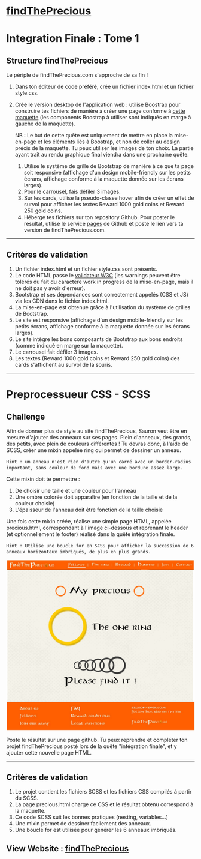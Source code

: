 # [findThePrecious](lgiacalo.github.io/findThePrecious/)

# Integration Finale : Tome 1
## Structure findThePrecious

Le périple de findThePrecious.com s'approche de sa fin !
1. Dans ton éditeur de code préféré, crée un fichier index.html et un fichier style.css.
2. Crée le version desktop de l'application web : utilise Boostrap pour construire tes fichiers de manière à créer une page conforme à [cette maquette](http://images.innoveduc.fr//integration_parcours/css/css_bootstrap/maquette-with-annotations.png) (les components Boostrap à utiliser sont indiqués en marge à gauche de la maquette).

    NB : Le but de cette quête est uniquement de mettre en place la mise-en-page et les éléments liés à Boostrap, et non de coller au design précis de la maquette. Tu peux utiliser les images de ton choix. La partie ayant trait au rendu graphique final viendra dans une prochaine quête.
    1. Utilise le système de grille de Bootstrap de manière à ce que ta page soit responsive (affichage d'un design mobile-friendly sur les petits écrans, affichage conforme à la maquette donnée sur les écrans larges).
    2. Pour le carrousel, fais défiler 3 images.
    3. Sur les cards, utilise la pseudo-classe hover afin de créer un effet de survol pour afficher les textes Reward 1000 gold coins et Reward 250 gold coins.
    4. Héberge tes fichiers sur ton repository Github. Pour poster le résultat, utilise le service [pages](https://pages.github.com/) de Github et poste le lien vers ta version de findThePrecious.com.

---
## Critères de validation

 1. Un fichier index.html et un fichier style.css sont présents.
 2. Le code HTML passe le [validateur W3C](https://validator.w3.org/) (les warnings peuvent être tolérés du fait du caractère work in progress de la mise-en-page, mais il ne doit pas y avoir d'erreur).
 3. Bootstrap et ses dépendances sont correctement appelés (CSS et JS) via les CDN dans le fichier index.html.
 4. La mise-en-page est obtenue grâce à l'utilisation du système de grilles de Bootstrap.
 5. Le site est responsive (affichage d'un design mobile-friendly sur les petits écrans, affichage conforme à la maquette donnée sur les écrans larges).
 6. Le site intègre les bons composants de Bootstrap aux bons endroits (comme indiqué en marge sur la maquette).
 7. Le carrousel fait défiler 3 images.
 8. Les textes (Reward 1000 gold coins et Reward 250 gold coins) des cards s'affichent au survol de la souris.

---

# Preprocessueur CSS - SCSS

## Challenge

Afin de donner plus de style au site findThePrecious, Sauron veut être en mesure d'ajouter des anneaux sur ses pages.
Plein d'anneaux, des grands, des petits, avec plein de couleurs différentes !
Tu devras donc, à l'aide de SCSS, créer une mixin appelée ring qui permet de dessiner un anneau.

    Hint : un anneau n'est rien d'autre qu'un carré avec un border-radius important, sans couleur de fond mais avec une bordure assez large.

Cette mixin doit te permettre :

1. De choisir une taille et une couleur pour l'anneau
2. Une ombre colorée doit apparaître (en fonction de la taille et de la couleur choisie)
3. L'épaisseur de l'anneau doit être fonction de la taille choisie

Une fois cette mixin créée, réalise une simple page HTML, appelée precious.html, correspondant à l'image ci-dessous et reprenant le header (et optionnellement le footer) réalisé dans la quête intégration finale.

    Hint : Utilise une boucle for en SCSS pour afficher la succession de 6 anneaux horizontaux imbriqués, de plus en plus grands.

![drawing](img/integration_precious_scss.png)


Poste le résultat sur une page github. Tu peux reprendre et compléter ton projet findThePrecious posté lors de la quête "intégration finale", et y ajouter cette nouvelle page HTML.

---

## Critères de validation

1. Le projet contient les fichiers SCSS et les fichiers CSS compilés à partir du SCSS.
2. La page precious.html charge ce CSS et le résultat obtenu correspond à la maquette.
3. Ce code SCSS suit les bonnes pratiques (nesting, variables...)
4. Une mixin permet de dessiner facilement des anneaux.
5. Une boucle for est utilisée pour générer les 6 anneaux imbriqués.



## View Website : [findThePrecious](lgiacalo.github.io/findThePrecious/)